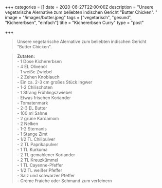 +++
categories = []
date = 2020-06-27T22:00:00Z
description = "Unsere vegetarische Alernative zum beliebten indischen Gericht \"Butter Chicken\". "
image = "/images/butter.jpeg"
tags = ["vegetarisch", "gesund", "Kichererbsen", "einfach"]
title = "Kichererbsen Curry"
type = "post"

+++
> Unsere vegetarische Alernative zum beliebten indischen Gericht "Butter Chicken".

> **Zutaten:**  
> \- 1 Dose Kichererbsen  
> \- 4 EL Olivenöl  
> \- 1 weiße Zwiebel  
> \- 2 Zehen Knoblauch  
> \- Ein ca. 2-3 cm großes Stück Ingwer  
> \- 1-2 Chilischoten   
> \- 1 Strang Frühlingszwiebel  
> \- Etwas frischen Koriander  
> \- Tomatenmark  
> \- 2-3 EL Butter  
> \- 100 ml Sahne  
> \- 2 grüne Kardamom  
> \- 2 Nelken  
> \- 1-2 Sternanis  
> \- 1 Stange Zimt   
> \- 1/2 TL Chilipulver  
> \- 2 TL Paprikapulver   
> \- 1 TL Kurkuma  
> \- 2 TL gemahlener Koriander  
> \- 2 TL Kreuzkümmel  
> \- 1 TL Cayenne-Pfeffer   
> \- 1/2 TL weißer Pfeffer   
> \- Salz und schwarzer Pfeffer  
> \- Crème Fraiche oder Schmand zum verfeinern